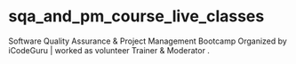 # sqa_and_pm_course_live_classes
Software Quality Assurance &amp; Project Management Bootcamp  Organized by iCodeGuru | worked as volunteer Trainer &amp; Moderator . 
